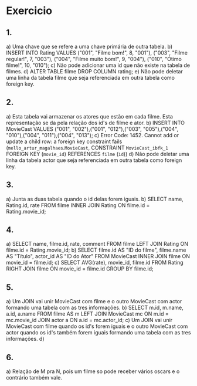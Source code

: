 # Exercicio

## 1.
a)  Uma chave que se refere a uma chave primária de outra tabela.
b)  INSERT INTO Rating 
VALUES  ("001", "Filme bom!", 8, "001"),
		("003", "Filme regular!", 7, "003"),
        ("004", "Filme muito bom!", 9, "004"),
        ("010", "Ótimo filme!", 10, "010");
c)  Não pode adicionar uma id que não existe na tabela de filmes.
d)  ALTER TABLE filme DROP COLUMN rating;
e)  Não pode deletar uma linha da tabela filme que seja referenciada em outra tabela como foreign key.

## 2.
a)  Esta tabela vai armazenar os atores que estão em cada filme. Esta representação se da pela relação dos id's de filme e ator.
b)  INSERT INTO MovieCast VALUES ("001", "002"),("001", "012"),("003", "005"),("004", "010"),("004", "011"),("004", "013");
c)  Error Code: 1452. Cannot add or update a child row: a foreign key constraint fails (`mello_artur_magalhaes`.`MovieCast`, CONSTRAINT `MovieCast_ibfk_1` FOREIGN KEY (`movie_id`) REFERENCES `filme` (`id`))
d)  Não pode deletar uma linha da tabela actor que seja referenciada em outra tabela como foreign key.

## 3.
a)  Junta as duas tabela quando o id delas forem iguais.
b)  SELECT name, Rating.id, rate FROM filme
INNER JOIN Rating ON filme.id = Rating.movie_id;

## 4.
a)  SELECT name, filme.id, rate, comment FROM filme
LEFT JOIN Rating ON filme.id = Rating.movie_id;
b)  SELECT filme.id AS "ID do filme", filme.name AS "Título", actor_id AS "ID do Ator" FROM MovieCast
INNER JOIN filme 
ON movie_id = filme.id;
c)  SELECT AVG(rate), movie_id, filme.id FROM Rating
RIGHT JOIN filme ON movie_id = filme.id
GROUP BY filme.id;

## 5. 
a)  Um JOIN vai unir MovieCast com filme e o outro MovieCast com actor formando uma tabela com as tres informações.
b)  SELECT m.id, m.name, a.id, a.name FROM filme AS m
LEFT JOIN MovieCast mc ON m.id = mc.movie_id
JOIN actor a ON a.id = mc.actor_id;
c)  Um JOIN vai unir MovieCast com filme quando os id's forem iguais e o outro MovieCast com actor quando os id's também forem iguais formando uma tabela com as tres informações.
d)  

## 6.
a)  Relação de M pra N, pois um filme so pode receber vários oscars e o contrário também vale.